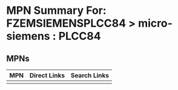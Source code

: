 



# MPN Summary For: FZEMSIEMENSPLCC84 > micro-siemens : PLCC84

## MPNs
  

|MPN|Direct Links|Search Links|
| :--- | :--- | :--- |
||||
